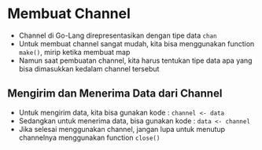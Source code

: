 # Membuat Channel

- Channel di Go-Lang direpresentasikan dengan tipe data `chan`
- Untuk membuat channel sangat mudah, kita bisa menggunakan function `make()`, mirip ketika membuat map
- Namun saat pembuatan channel, kita harus tentukan tipe data apa yang bisa dimasukkan kedalam channel tersebut

## Mengirim dan Menerima Data dari Channel

- Untuk mengirim data, kita bisa gunakan kode : `channel <- data`
- Sedangkan untuk menerima data, bisa gunakan kode : `data <- channel`
- Jika selesai menggunakan channel, jangan lupa untuk menutup channelnya menggunakan function `close()`
